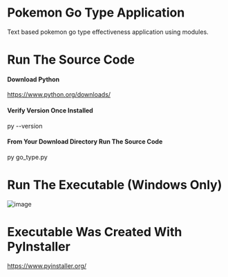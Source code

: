 # Pokemon Go Type Application
Text based pokemon go type effectiveness application using modules.
# Run The Source Code
#### Download Python
https://www.python.org/downloads/
#### Verify Version Once Installed
py --version
#### From Your Download Directory Run The Source Code
py go_type.py
# Run The Executable (Windows Only)
![image](https://user-images.githubusercontent.com/23516793/115066390-4dade800-9ea4-11eb-8218-676560dac9be.png)
# Executable Was Created With PyInstaller
https://www.pyinstaller.org/

